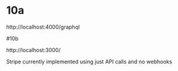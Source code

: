 # 10a

http://localhost:4000/graphql

#10b

http://localhost:3000/

Stripe currently implemented using just API calls and no webhooks
